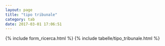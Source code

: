 ```yaml
---
layout: page
title: "tipo tribunale"
category: tab
date: 2017-03-01 17:06:51
---
```


{% include form_ricerca.html %}
{% include tabelle/tipo_tribunale.html %}

